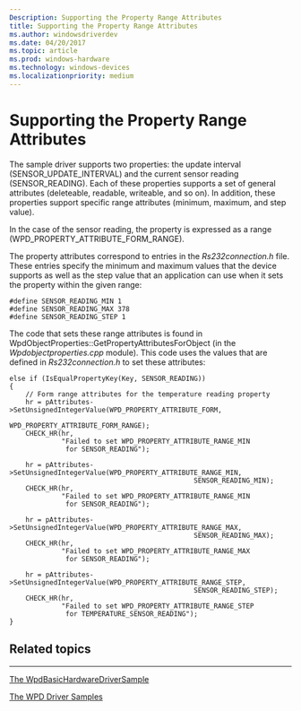 ```yaml
---
Description: Supporting the Property Range Attributes
title: Supporting the Property Range Attributes
ms.author: windowsdriverdev
ms.date: 04/20/2017
ms.topic: article
ms.prod: windows-hardware
ms.technology: windows-devices
ms.localizationpriority: medium
---
```


# Supporting the Property Range Attributes


The sample driver supports two properties: the update interval (SENSOR\_UPDATE\_INTERVAL) and the current sensor reading (SENSOR\_READING). Each of these properties supports a set of general attributes (deleteable, readable, writeable, and so on). In addition, these properties support specific range attributes (minimum, maximum, and step value).

In the case of the sensor reading, the property is expressed as a range (WPD\_PROPERTY\_ATTRIBUTE\_FORM\_RANGE).

The property attributes correspond to entries in the *Rs232connection.h* file. These entries specify the minimum and maximum values that the device supports as well as the step value that an application can use when it sets the property within the given range:

```
#define SENSOR_READING_MIN 1  
#define SENSOR_READING_MAX 378  
#define SENSOR_READING_STEP 1   
```

The code that sets these range attributes is found in WpdObjectProperties::GetPropertyAttributesForObject (in the *Wpdobjectproperties.cpp* module). This code uses the values that are defined in *Rs232connection.h* to set these attributes:

```
else if (IsEqualPropertyKey(Key, SENSOR_READING))
{
    // Form range attributes for the temperature reading property
    hr = pAttributes->SetUnsignedIntegerValue(WPD_PROPERTY_ATTRIBUTE_FORM, 
                                              WPD_PROPERTY_ATTRIBUTE_FORM_RANGE);
    CHECK_HR(hr, 
             "Failed to set WPD_PROPERTY_ATTRIBUTE_RANGE_MIN 
              for SENSOR_READING");

    hr = pAttributes->SetUnsignedIntegerValue(WPD_PROPERTY_ATTRIBUTE_RANGE_MIN, 
                                              SENSOR_READING_MIN);
    CHECK_HR(hr, 
             "Failed to set WPD_PROPERTY_ATTRIBUTE_RANGE_MIN 
              for SENSOR_READING");

    hr = pAttributes->SetUnsignedIntegerValue(WPD_PROPERTY_ATTRIBUTE_RANGE_MAX, 
                                              SENSOR_READING_MAX);
    CHECK_HR(hr, 
             "Failed to set WPD_PROPERTY_ATTRIBUTE_RANGE_MAX 
              for SENSOR_READING");

    hr = pAttributes->SetUnsignedIntegerValue(WPD_PROPERTY_ATTRIBUTE_RANGE_STEP, 
                                              SENSOR_READING_STEP);
    CHECK_HR(hr, 
             "Failed to set WPD_PROPERTY_ATTRIBUTE_RANGE_STEP 
              for TEMPERATURE_SENSOR_READING");
}
```

## <span id="related_topics"></span>Related topics


****
[The WpdBasicHardwareDriverSample](the-wpdbasichardwaredriver-sample.md)

[The WPD Driver Samples](the-wpd-driver-samples.md)

 

 





